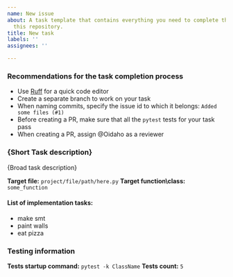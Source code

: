```yaml
---
name: New issue
about: A task template that contains everything you need to complete the task within
  this repository.
title: New task
labels: ''
assignees: ''

---
```


### Recommendations for the task completion process
  - Use [Ruff](https://marketplace.visualstudio.com/items?itemName=charliermarsh.ruff) for a quick code editor
  - Create a separate branch to work on your task
  - When naming commits, specify the issue id to which it belongs: `Added some files (#1)`
  - Before creating a PR, make sure that all the `pytest` tests for your task pass
  - When creating a PR, assign @Oidaho as a reviewer
  
### {Short Task description}

{Broad task description}

**Target file:** `project/file/path/here.py`
**Target function\class:** `some_function`

#### List of implementation tasks:
  - make smt
  - paint walls
  - eat pizza

### Testing information

**Tests startup command:** `pytest -k ClassName`
**Tests count:** `5`
